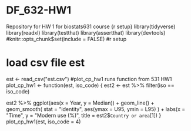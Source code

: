 # DF_632-HW1
Repository for HW 1 for biostats631 course
{r setup}
library(tidyverse)
library(readxl)
library(testthat)
library(assertthat)
library(devtools)
#knitr::opts_chunk$set(include = FALSE)
#r setup
# load csv file est
est <- read_csv("est.csv")
#plot_cp_hw1 runs function from 531 HW1
plot_cp_hw1 <- function(est, iso_code) {
  est2 <- est %>%
    filter(iso == iso_code)

  est2 %>%
    ggplot(aes(x = Year, y = Median)) +
    geom_line() +
    geom_smooth(
      stat = "identity",
      aes(ymax = U95, ymin = L95)
    ) +
    labs(x = "Time", y = "Modern use (%)", title = est2$`Country or area`[1])
}
plot_cp_hw1(est, iso_code = 4)
